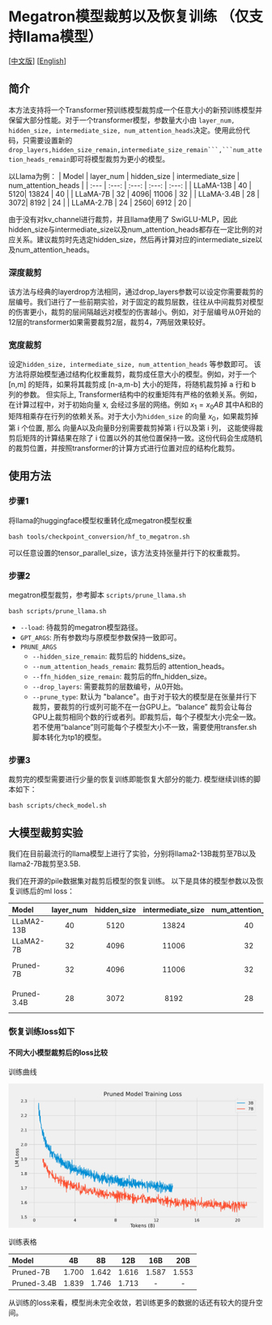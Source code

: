 # Megatron模型裁剪以及恢复训练 （仅支持llama模型）
[[中文版](README.md)] [[English](README_EN.md)]
## 简介
本方法支持将一个Transformer预训练模型裁剪成一个任意大小的新预训练模型并保留大部分性能。对于一个transformer模型，参数量大小由 ```layer_num, hidden_size, intermediate_size, num_attention_heads```决定。使用此份代码，只需要设置新的``drop_layers,hidden_size_remain,intermediate_size_remain```,```num_attetion_heads_remain``即可将模型裁剪为更小的模型。 

以Llama为例：
| Model | layer_num | hidden_size | intermediate_size | num_attention_heads | 
| :--- | :---: | :---: | :---: | :---: |
| LLaMA-13B | 40 | 5120| 13824 | 40 |
| LLaMA-7B | 32 | 4096| 11006 | 32 | 
| LLaMA-3.4B | 28 | 3072| 8192 | 24 | 
| LLaMA-2.7B | 24 | 2560| 6912 | 20 | 

由于没有对kv_channel进行裁剪，并且llama使用了 SwiGLU-MLP，因此hidden_size与intermediate_size以及num_attention_heads都存在一定比例的对应关系。建议裁剪时先选定hidden_size，然后再计算对应的intermediate_size以及num_attention_heads。

### 深度裁剪
该方法与经典的layerdrop方法相同，通过drop_layers参数可以设定你需要裁剪的层编号。我们进行了一些前期实验，对于固定的裁剪层数，往往从中间裁剪对模型的伤害更小，裁剪的层间隔越远对模型的伤害越小。例如，对于层编号从0开始的12层的transformer如果需要裁剪2层，裁剪4，7两层效果较好。

### 宽度裁剪
设定```hidden_size, intermediate_size, num_attention_heads``` 等参数即可。
该方法将原始模型通过结构化权重裁剪，裁剪成任意大小的模型。例如，对于一个 [n,m] 的矩阵，如果将其裁剪成 [n-a,m-b] 大小的矩阵，将随机裁剪掉 a 行和 b 列的参数。
但实际上, Transformer结构中的权重矩阵有严格的依赖关系。例如，在计算过程中，对于初始向量 x, 会经过多层的网络。例如 $x_1 = x_0AB$ 其中A和B的矩阵相乘存在行列的依赖关系。对于大小为```hidden_size``` 的向量 $x_0$，如果裁剪掉第 i 个位置, 那么 向量A以及向量B分别需要裁剪掉第 i 行以及第 i 列， 这能使得裁剪后矩阵的计算结果在除了 i 位置以外的其他位置保持一致。这份代码会生成随机的裁剪位置，并按照transformer的计算方式进行位置对应的结构化裁剪。

## 使用方法
### 步骤1
将llama的huggingface模型权重转化成megatron模型权重
```
bash tools/checkpoint_conversion/hf_to_megatron.sh
```
可以任意设置的tensor_parallel_size，该方法支持张量并行下的权重裁剪。

### 步骤2
megatron模型裁剪，参考脚本 ```scripts/prune_llama.sh```
```
bash scripts/prune_llama.sh
```
- `--load`: 待裁剪的megatron模型路径。
- `GPT_ARGS`: 所有参数均与原模型参数保持一致即可。
- `PRUNE_ARGS`
    - `--hidden_size_remain`: 裁剪后的 hiddens_size。
    - `--num_attention_heads_remain`: 裁剪后的 attention_heads。
    - `--ffn_hidden_size_remain`:  裁剪后的ffn_hidden_size。
    - `--drop_layers`: 需要裁剪的层数编号，从0开始。
    - `--prune_type`: 默认为 "balance"。由于对于较大的模型是在张量并行下裁剪，要裁剪的行或列可能不在一台GPU上。“balance” 裁剪会让每台GPU上裁剪相同个数的行或者列。即裁剪后，每个子模型大小完全一致。若不使用“balance”则可能每个子模型大小不一致，需要使用transfer.sh脚本转化为tp1的模型。
### 步骤3
裁剪完的模型需要进行少量的恢复训练即能恢复大部分的能力.
模型继续训练的脚本如下：
 ```
 bash scripts/check_model.sh
 ```

## 大模型裁剪实验
我们在目前最流行的llama模型上进行了实验，分别将llama2-13B裁剪至7B以及llama2-7B裁剪至3.5B.

我们在开源的pile数据集对裁剪后模型的恢复训练。
以下是具体的模型参数以及恢复训练后的ml loss：

| Model | layer_num | hidden_size | intermediate_size | num_attention_heads | ml loss |
| :--- | :---: | :---: | :---: | :---: | :---: |
| LLaMA2-13B | 40 | 5120| 13824 | 40 | 1.50 |
| LLaMA2-7B | 32 | 4096| 11006 | 32 | 1.54 |
| Pruned-7B | 32 | 4096| 11006 | 32 | 1.56 (20B tokens) |
| Pruned-3.4B | 28 | 3072| 8192 | 28 | 1.71 (12B tokens) | 

### 恢复训练loss如下
#### 不同大小模型裁剪后的loss比较
训练曲线

![avatar](assets/loss.png)

训练表格

| Model | 4B| 8B | 12B |16B | 20B |
| :--- | :---: | :---: | :---: | :---: | :---: |
| Pruned-7B | 1.700 | 1.642| 1.616 | 1.587 | 1.553 |
| Pruned-3.4B | 1.839 | 1.746| 1.713 | - | - | 

从训练的loss来看，模型尚未完全收敛，若训练更多的数据的话还有较大的提升空间。
